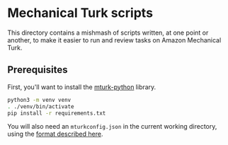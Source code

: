 Mechanical Turk scripts
=======================

This directory contains a mishmash of scripts written, at one point or another,
to make it easier to run and review tasks on Amazon Mechanical Turk.

Prerequisites
-------------
First, you'll want to install the [mturk-python][mturk-python] library.

```sh
python3 -m venv venv
. ./venv/bin/activate
pip install -r requirements.txt
```

You will also need an `mturkconfig.json` in the current working directory,
using the [format described here][mturk-python].


[mturk-python]: https://github.com/nmalkin/mturk-python

